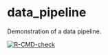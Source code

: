 # data_pipeline
Demonstration of a data pipeline.

<!-- badges: start -->
[![R-CMD-check](https://github.com/migalb5/data_pipeline/actions/workflows/R-CMD-check.yaml/badge.svg)](https://github.com/migalb5/data_pipeline/actions/workflows/R-CMD-check.yaml)
<!-- badges: end -->
